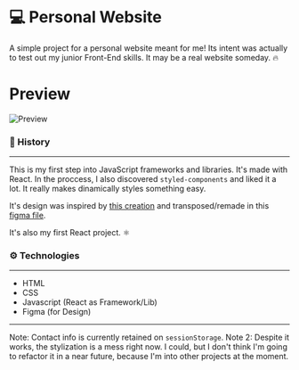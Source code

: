 # 💻 ️Personal Website

A simple project for a personal website meant for me!
Its intent was actually to test out my junior Front-End skills. It may be a real website someday. 🔥

# Preview

![Preview](https://s10.gifyu.com/images/project-gif.gif)

### 📃 History

---

This is my first step into JavaScript frameworks and libraries. It's made with React.
In the proccess, I also discovered `styled-components` and liked it a lot. It really makes dinamically styles something easy.

It's design was inspired by [this creation](https://dribbble.com/shots/15187218-Adam-Zonski-Personal-Portfolio-Website) and transposed/remade in this [figma file](https://www.figma.com/file/cibaFLJNSHOa8dKKn3V9Mo/antoniopataro?node-id=69%3A42).

It's also my first React project. ⚛️

### ⚙️ Technologies

---

- HTML
- CSS
- Javascript (React as Framework/Lib)
- Figma (for Design)

---

Note: Contact info is currently retained on `sessionStorage`.
Note 2: Despite it works, the stylization is a mess right now. I could, but I don't think I'm going to refactor it in a near future, because I'm into other projects at the moment.
